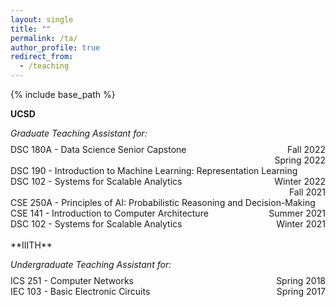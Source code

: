 ```yaml
---
layout: single
title: ""
permalink: /ta/
author_profile: true
redirect_from:
  - /teaching
---
```


{% include base_path %}

**UCSD**

_Graduate Teaching Assistant for:_
<div style="margin-top: -1%">
<span style="float: right;">Fall 2022</span> 
<span style="float: left;">DSC 180A - Data Science Senior Capstone</span>
<div style="clear:both;"></div>
</div>
<div>
<span style="float: right;">Spring 2022</span> 
<span style="float: left;">DSC 190 - Introduction to Machine Learning: Representation Learning</span>
<div style="clear:both;"></div>
</div>
<div>
<span style="float: right;">Winter 2022</span> 
<span style="float: left;">DSC 102 - Systems for Scalable Analytics</span>
<div style="clear:both;"></div>
</div>
<div>
<span style="float: right;">Fall 2021</span> 
<span style="float: left;">CSE 250A - Principles of AI: Probabilistic Reasoning and Decision-Making</span>
<div style="clear:both;"></div>
</div>
<div>
<span style="float: right;">Summer 2021</span> 
<span style="float: left;">CSE 141 - Introduction to Computer Architecture</span>
<div style="clear:both;"></div>
</div>
<div>
<span style="float: right;">Winter 2021</span> 
<span style="float: left;">DSC 102 - Systems for Scalable Analytics</span>
<div style="clear:both;"></div>
</div>
<br/>
**IIITH**

_Undergraduate Teaching Assistant for:_
<div style="margin-top: -1%">
<span style="float: right;">Spring 2018</span> 
<span style="float: left;">ICS 251 - Computer Networks</span>
<div style="clear:both;"></div>
</div>
<div>
<span style="float: right;">Spring 2017</span> 
<span style="float: left;">IEC 103 - Basic Electronic Circuits</span>
<div style="clear:both;"></div>
</div>